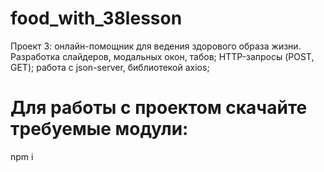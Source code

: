 # food_with_38lesson
Проект 3: онлайн-помощник для ведения здорового образа жизни. Разработка слайдеров, модальных окон, табов;
HTTP-запросы (POST, GET); работа с json-server, библиотекой axios;

# Для работы с проектом скачайте требуемые модули:
npm i
